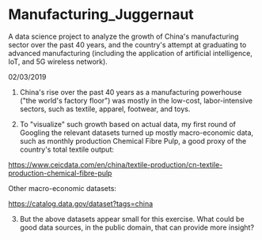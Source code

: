 # Manufacturing_Juggernaut
A data science project to analyze the growth of China's manufacturing sector over the past 40 years, and the country's attempt at graduating to advanced manufacturing (including the application of artificial intelligence, IoT, and 5G wireless network). 

02/03/2019

1. China's rise over the past 40 years as a manufacturing powerhouse ("the world's factory floor") was mostly in the low-cost, labor-intensive sectors, such as textile, apparel, footwear, and toys.   

2. To "visualize" such growth based on actual data, my first round of Googling the relevant datasets turned up mostly macro-economic data, such as monthly production Chemical Fibre Pulp, a good proxy of the country's total textile output: 

https://www.ceicdata.com/en/china/textile-production/cn-textile-production-chemical-fibre-pulp

Other macro-economic datasets:

https://catalog.data.gov/dataset?tags=china

3. But the above datasets appear small for this exercise.  What could be good data sources, in the public domain, that can provide more insight? 
